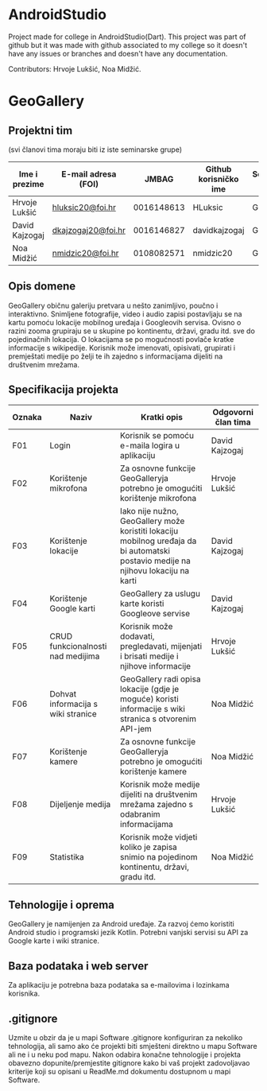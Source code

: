 # AndroidStudio
Project made for college in AndroidStudio(Dart). This project was part of github but it was made with github associated to my college so it doesn't have any issues or branches and doesn't have any documentation.  

Contributors: Hrvoje Lukšić, Noa Midžić.

# GeoGallery

## Projektni tim
(svi članovi tima moraju biti iz iste seminarske grupe)

Ime i prezime | E-mail adresa (FOI) | JMBAG | Github korisničko ime | Seminarska grupa
------------  | ------------------- | ----- | --------------------- | ----------------
Hrvoje Lukšić | hluksic20@foi.hr | 0016148613 | HLuksic | G01
David Kajzogaj | dkajzogaj20@foi.hr | 0016146827 | davidkajzogaj | G01
Noa Midžić | nmidzic20@foi.hr | 0108082571 | nmidzic20 | G01

## Opis domene
GeoGallery običnu galeriju pretvara u nešto zanimljivo, poučno i interaktivno. Snimljene fotografije, video i audio zapisi postavljaju se na kartu pomoću lokacije mobilnog uređaja i Googleovih servisa. Ovisno o razini zooma grupiraju se u skupine po kontinentu, državi, gradu itd. sve do pojedinačnih lokacija. O lokacijama se po mogućnosti povlače kratke informacije s wikipedije. Korisnik može imenovati, opisivati, grupirati i premještati medije po želji te ih zajedno s informacijama dijeliti na društvenim mrežama.

## Specifikacija projekta
Oznaka | Naziv | Kratki opis | Odgovorni član tima
------ | ----- | ----------- | -------------------
F01 | Login | Korisnik se pomoću e-maila logira u aplikaciju | David Kajzogaj
F02 | Korištenje mikrofona | Za osnovne funkcije GeoGalleryja potrebno je omogućiti korištenje mikrofona | Hrvoje Lukšić
F03 | Korištenje lokacije | Iako nije nužno, GeoGallery može koristiti lokaciju mobilnog uređaja da bi automatski postavio medije na njihovu lokaciju na karti | David Kajzogaj
F04 | Korištenje Google karti | GeoGallery za uslugu karte koristi Googleove servise | David Kajzogaj
F05 | CRUD funkcionalnosti nad medijima | Korisnik može dodavati, pregledavati, mijenjati i brisati medije i njihove informacije | Hrvoje Lukšić
F06 | Dohvat informacija s wiki stranice | GeoGallery radi opisa lokacije (gdje je moguće) koristi informacije s wiki stranica s otvorenim API-jem | Noa Midžić
F07 | Korištenje kamere | Za osnovne funkcije GeoGalleryja potrebno je omogućiti korištenje kamere | Noa Midžić
F08 | Dijeljenje medija | Korisnik može medije dijeliti na društvenim mrežama zajedno s odabranim informacijama | Hrvoje Lukšić
F09 | Statistika | Korisnik može vidjeti koliko je zapisa snimio na pojedinom kontinentu, državi, gradu itd. | Noa Midžić

## Tehnologije i oprema
GeoGallery je namijenjen za Android uređaje. Za razvoj ćemo koristiti Android studio i programski jezik Kotlin. Potrebni vanjski servisi su API za Google karte i wiki stranice.

## Baza podataka i web server
Za aplikaciju je potrebna baza podataka sa e-mailovima i lozinkama korisnika.

## .gitignore
Uzmite u obzir da je u mapi Software .gitignore konfiguriran za nekoliko tehnologija, ali samo ako će projekti biti smješteni direktno u mapu Software ali ne i u neku pod mapu. Nakon odabira konačne tehnologije i projekta obavezno dopunite/premjestite gitignore kako bi vaš projekt zadovoljavao kriterije koji su opisani u ReadMe.md dokumentu dostupnom u mapi Software.

